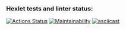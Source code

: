 ### Hexlet tests and linter status:
[![Actions Status](https://github.com/Mamokor/frontend-project-44/workflows/hexlet-check/badge.svg)](https://github.com/Mamokor/frontend-project-44/actions)
[![Maintainability](https://api.codeclimate.com/v1/badges/3110ca662c3380ecd380/maintainability)](https://codeclimate.com/github/Mamokor/frontend-project-44/maintainability)
[![asciicast](https://asciinema.org/a/gWPP72qhKJxwGunvktBoPHvDa.svg)](https://asciinema.org/a/gWPP72qhKJxwGunvktBoPHvDa)
